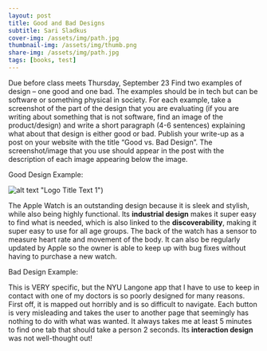 ```yaml
---
layout: post
title: Good and Bad Designs
subtitle: Sari Sladkus
cover-img: /assets/img/path.jpg
thumbnail-img: /assets/img/thumb.png
share-img: /assets/img/path.jpg
tags: [books, test]
---
```


Due before class meets Thursday, September 23
Find two examples of design – one good and one bad. The examples should be in tech but can be software or something physical in society. For each example, take a screenshot of the part of the design that you are evaluating (if you are writing about something that is not software, find an image of the product/design) and write a short paragraph (4-6 sentences) explaining what about that design is either good or bad. Publish your write-up as a post on your website with the title “Good vs. Bad Design”. The screenshot/image that you use should appear in the post with the description of each image appearing below the image.

Good Design Example:

![alt text](https://media.istockphoto.com/photos/apple-watch-sport-42mm-silver-aluminum-case-with-white-band-picture-id496730484?k=20&m=496730484&s=612x612&w=0&h=uWoESqN4MdfkkwwDCU66XAksagvbPD9FnWKNHl7xSwU=) "Logo Title Text 1")

The Apple Watch is an outstanding design because it is sleek and stylish, while also being highly functional. Its **industrial design** makes it super easy to find what is needed, which is also linked to the **discoverability**, making it super easy to use for all age groups. The back of the watch has a sensor to measure heart rate and movement of the body. It can also be regularly updated by Apple so the owner is able to keep up with bug fixes without having to purchase a new watch.


Bad Design Example:

This is VERY specific, but the NYU Langone app that I have to use to keep in contact with one of my doctors is so poorly designed for many reasons. First off, it is mapped out horribly and is so difficult to navigate. Each button is very misleading and takes the user to another page that seemingly has nothing to do with what was wanted. It always takes me at least 5 minutes to find one tab that should take a person 2 seconds. Its **interaction design** was not well-thought out!  
